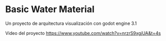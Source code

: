 # Basic Water Material

Un proyecto de arquitectura visualización con godot engine 3.1

Video del proyecto
https://www.youtube.com/watch?v=nrzrS9xgjUA&t=4s

